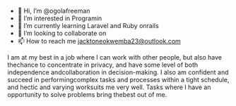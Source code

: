 - 👋 Hi, I’m @ogolafreeman
- 👀 I’m interested in Programin
- 🌱 I’m currently learning Laravel and Ruby onrails
- 💞️ I’m looking to collaborate on
- 📫 How to reach me jacktoneokwemba23@outlook.com

<!---
ogolafreeman/ogolafreeman is a ✨ special ✨ repository because its `README.md` (this file) appears on your GitHub profile.
You can click the Preview link to take a look at your changes.
--->
 I am at my best in a job where I can work with other people, but also have thechance to concentrate in privacy, and have some level of both independence andcollaboration in decision-making. I also am confident and succeed in performingcomplex tasks and processes within a tight schedule, and hectic and varying worksuits me very well. Tasks where I have an opportunity to solve problems bring thebest out of me.
